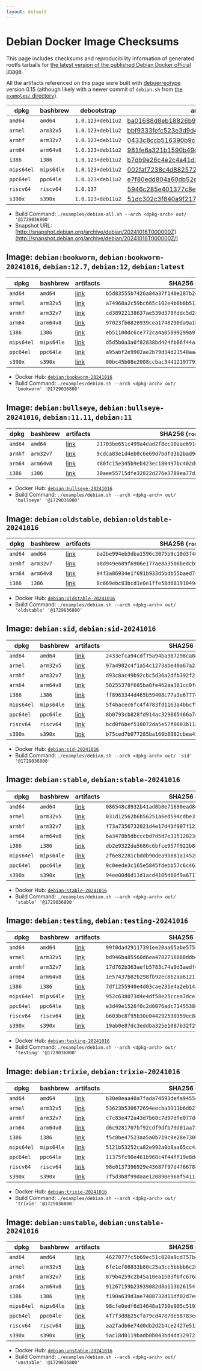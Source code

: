 ```yaml
---
layout: default
---
```


# Debian Docker Image Checksums

This page includes checksums and reproducibility information of generated rootfs tarballs for [the latest version of the published Debian Docker official image](https://hub.docker.com/_/debian).

All the artifacts referenced on this page were built with [debuerreotype](https://github.com/debuerreotype/debuerreotype) version 0.15 (although likely with a newer commit of `debian.sh` from [the `examples/` directory](https://github.com/debuerreotype/debuerreotype/tree/master/examples)).

| dpkg | bashbrew | debootstrap | artifacts |
| - | - | - | - |
| `amd64` | `amd64` | `1.0.123+deb11u2` | [ba01688d8eb18826b9ea238a8f9c98ec92eedc60](https://github.com/debuerreotype/docker-debian-artifacts/tree/ba01688d8eb18826b9ea238a8f9c98ec92eedc60) |
| `armel` | `arm32v5` | `1.0.123+deb11u2` | [bbf9333fefc523e3d9d41aef8d5a2b30eac9ab92](https://github.com/debuerreotype/docker-debian-artifacts/tree/bbf9333fefc523e3d9d41aef8d5a2b30eac9ab92) |
| `armhf` | `arm32v7` | `1.0.123+deb11u2` | [0433c8ccb516390b9c343297ade7c333a7b5b926](https://github.com/debuerreotype/docker-debian-artifacts/tree/0433c8ccb516390b9c343297ade7c333a7b5b926) |
| `arm64` | `arm64v8` | `1.0.123+deb11u2` | [981fe6a321b1590b49c072db89b474ccead42022](https://github.com/debuerreotype/docker-debian-artifacts/tree/981fe6a321b1590b49c072db89b474ccead42022) |
| `i386` | `i386` | `1.0.123+deb11u2` | [b7db9e26c4e2c4a41d196d5b0dce643bb9cd7ed0](https://github.com/debuerreotype/docker-debian-artifacts/tree/b7db9e26c4e2c4a41d196d5b0dce643bb9cd7ed0) |
| `mips64el` | `mips64le` | `1.0.123+deb11u2` | [002faf7238c4d88257236b494866a460fff8bc0f](https://github.com/debuerreotype/docker-debian-artifacts/tree/002faf7238c4d88257236b494866a460fff8bc0f) |
| `ppc64el` | `ppc64le` | `1.0.123+deb11u2` | [e7f80edd804a60db52ec14fe0e7fb91c8ff7aa6c](https://github.com/debuerreotype/docker-debian-artifacts/tree/e7f80edd804a60db52ec14fe0e7fb91c8ff7aa6c) |
| `riscv64` | `riscv64` | `1.0.137` | [5946c285e401377c8ebb471e93e0ba47c27b0452](https://github.com/debuerreotype/docker-debian-artifacts/tree/5946c285e401377c8ebb471e93e0ba47c27b0452) |
| `s390x` | `s390x` | `1.0.123+deb11u2` | [51dc302c3f840a9f217cae8d686f654163e1c3e7](https://github.com/debuerreotype/docker-debian-artifacts/tree/51dc302c3f840a9f217cae8d686f654163e1c3e7) |

- Build Command: `./examples/debian-all.sh --arch <dpkg-arch> out/ '@1729036800'`
- Snapshot URL: [http://snapshot.debian.org/archive/debian/20241016T000000Z](http://snapshot.debian.org/archive/debian/20241016T000000Z/)

## Image: `debian:bookworm`, `debian:bookworm-20241016`, `debian:12.7`, `debian:12`, `debian:latest`

| dpkg | bashbrew | artifacts | SHA256 (`rootfs.tar.xz`) |
| - | - | - | - |
| `amd64` | `amd64` | [link](https://github.com/debuerreotype/docker-debian-artifacts/tree/ba01688d8eb18826b9ea238a8f9c98ec92eedc60/bookworm) | `b5d83555b7426a84a37f140e287b2eead64fbdcad31de24eae5ce1f10d2b856b` |
| `armel` | `arm32v5` | [link](https://github.com/debuerreotype/docker-debian-artifacts/tree/bbf9333fefc523e3d9d41aef8d5a2b30eac9ab92/bookworm) | `a74968a2c59bc665c102e4b6b8b5125a80b9921e4d76c128d0133a71360c32ee` |
| `armhf` | `arm32v7` | [link](https://github.com/debuerreotype/docker-debian-artifacts/tree/0433c8ccb516390b9c343297ade7c333a7b5b926/bookworm) | `cd38922138637ae539d379fddc5d288546b0304d9eb7995a0b4385e1b0cfeb72` |
| `arm64` | `arm64v8` | [link](https://github.com/debuerreotype/docker-debian-artifacts/tree/981fe6a321b1590b49c072db89b474ccead42022/bookworm) | `97023fb6826939cea1748290da9a1b74901f855cb2f306e73c65cbbf520b2fab` |
| `i386` | `i386` | [link](https://github.com/debuerreotype/docker-debian-artifacts/tree/b7db9e26c4e2c4a41d196d5b0dce643bb9cd7ed0/bookworm) | `eb51100dc6ce772ca4a05899299a97c152454dde00a9af10059b7dfb14dda623` |
| `mips64el` | `mips64le` | [link](https://github.com/debuerreotype/docker-debian-artifacts/tree/002faf7238c4d88257236b494866a460fff8bc0f/bookworm) | `d5d5b0a3a0f82838bd424fb86f44a36187b1cbd5a6f956a6f39da13532ed0720` |
| `ppc64el` | `ppc64le` | [link](https://github.com/debuerreotype/docker-debian-artifacts/tree/e7f80edd804a60db52ec14fe0e7fb91c8ff7aa6c/bookworm) | `a95abf2e9902ae2b79d34d21548aa4ab2e8430057101fbbb0ced8f5be7a63567` |
| `s390x` | `s390x` | [link](https://github.com/debuerreotype/docker-debian-artifacts/tree/51dc302c3f840a9f217cae8d686f654163e1c3e7/bookworm) | `00bc45b08e2008ccbac34412197795df9e429cc0c1b9323d6c255f03caf3e99c` |

- Docker Hub: [`debian:bookworm-20241016`](https://hub.docker.com/_/debian/tags?name=bookworm-20241016)
- Build Command: `./examples/debian.sh --arch <dpkg-arch> out/ 'bookworm' '@1729036800'`

## Image: `debian:bullseye`, `debian:bullseye-20241016`, `debian:11.11`, `debian:11`

| dpkg | bashbrew | artifacts | SHA256 (`rootfs.tar.xz`) |
| - | - | - | - |
| `amd64` | `amd64` | [link](https://github.com/debuerreotype/docker-debian-artifacts/tree/ba01688d8eb18826b9ea238a8f9c98ec92eedc60/bullseye) | `21703be651c499a4ead2f8ec10aae691eca6a67e74e25290382b7f0570b0c12e` |
| `armhf` | `arm32v7` | [link](https://github.com/debuerreotype/docker-debian-artifacts/tree/0433c8ccb516390b9c343297ade7c333a7b5b926/bullseye) | `9cdca83e1d4eb0c6e69d7bdfd3b2bad94774909a35815a3d0e9878d4a9bbc72b` |
| `arm64` | `arm64v8` | [link](https://github.com/debuerreotype/docker-debian-artifacts/tree/981fe6a321b1590b49c072db89b474ccead42022/bullseye) | `d80fc15e345b9eb423ec180497bc402d07cbe33497ffedee8d966440e7de8ee8` |
| `i386` | `i386` | [link](https://github.com/debuerreotype/docker-debian-artifacts/tree/b7db9e26c4e2c4a41d196d5b0dce643bb9cd7ed0/bullseye) | `30aee55715dfe32822d276e3789ea77da675d1d935fd1134c7349a17763f5236` |

- Docker Hub: [`debian:bullseye-20241016`](https://hub.docker.com/_/debian/tags?name=bullseye-20241016)
- Build Command: `./examples/debian.sh --arch <dpkg-arch> out/ 'bullseye' '@1729036800'`

## Image: `debian:oldstable`, `debian:oldstable-20241016`

| dpkg | bashbrew | artifacts | SHA256 (`rootfs.tar.xz`) |
| - | - | - | - |
| `amd64` | `amd64` | [link](https://github.com/debuerreotype/docker-debian-artifacts/tree/ba01688d8eb18826b9ea238a8f9c98ec92eedc60/oldstable) | `ba2be994eb3dba1596c3075b9c10d3f402f85bdad3acd700f94890fe2ad36f74` |
| `armhf` | `arm32v7` | [link](https://github.com/debuerreotype/docker-debian-artifacts/tree/0433c8ccb516390b9c343297ade7c333a7b5b926/oldstable) | `a8d949e689f6906e177ae8a3506bedcb9ff1b0eada269a1b2336366e5554b0a8` |
| `arm64` | `arm64v8` | [link](https://github.com/debuerreotype/docker-debian-artifacts/tree/981fe6a321b1590b49c072db89b474ccead42022/oldstable) | `94f3a86934e1f691b933d5bdb55baed7cc220280504cfd936905c9bcf0fd6ee4` |
| `i386` | `i386` | [link](https://github.com/debuerreotype/docker-debian-artifacts/tree/b7db9e26c4e2c4a41d196d5b0dce643bb9cd7ed0/oldstable) | `8c669ebc83bcd1e0e1ffe58d68191049dcab4715979093193b61ae399f67d9fb` |

- Docker Hub: [`debian:oldstable-20241016`](https://hub.docker.com/_/debian/tags?name=oldstable-20241016)
- Build Command: `./examples/debian.sh --arch <dpkg-arch> out/ 'oldstable' '@1729036800'`

## Image: `debian:sid`, `debian:sid-20241016`

| dpkg | bashbrew | artifacts | SHA256 (`rootfs.tar.xz`) |
| - | - | - | - |
| `amd64` | `amd64` | [link](https://github.com/debuerreotype/docker-debian-artifacts/tree/ba01688d8eb18826b9ea238a8f9c98ec92eedc60/sid) | `2433efca94cdf75a94ba387298ca8e22a059c2c22458e60f883c9c5fefd1286f` |
| `armel` | `arm32v5` | [link](https://github.com/debuerreotype/docker-debian-artifacts/tree/bbf9333fefc523e3d9d41aef8d5a2b30eac9ab92/sid) | `97a4982c4f1a54c1273abe40a67a2c13827858880593ba77efe5ecefb1836d51` |
| `armhf` | `arm32v7` | [link](https://github.com/debuerreotype/docker-debian-artifacts/tree/0433c8ccb516390b9c343297ade7c333a7b5b926/sid) | `d93c8ac49b92cbc5d36a2dfb392f226db14df25a8dd1730e845b5e78e547b5ab` |
| `arm64` | `arm64v8` | [link](https://github.com/debuerreotype/docker-debian-artifacts/tree/981fe6a321b1590b49c072db89b474ccead42022/sid) | `58255378f685ba8fe462aa381cc0fe880ccd6e6013b2488c69310f7a45286483` |
| `i386` | `i386` | [link](https://github.com/debuerreotype/docker-debian-artifacts/tree/b7db9e26c4e2c4a41d196d5b0dce643bb9cd7ed0/sid) | `ff8963344d465b59408c77a3e6777d82f31f38fe508a551b352f2b8194c1f0a8` |
| `mips64el` | `mips64le` | [link](https://github.com/debuerreotype/docker-debian-artifacts/tree/002faf7238c4d88257236b494866a460fff8bc0f/sid) | `5f4bacec6fc4f4783fd1163a4bbcf9654b37da8be5a9855b2d928b464d16fe8d` |
| `ppc64el` | `ppc64le` | [link](https://github.com/debuerreotype/docker-debian-artifacts/tree/e7f80edd804a60db52ec14fe0e7fb91c8ff7aa6c/sid) | `8b0793cb828fd914ac329865466a7ebbdb9ebd72207fdc8311b315d7019c659b` |
| `riscv64` | `riscv64` | [link](https://github.com/debuerreotype/docker-debian-artifacts/tree/5946c285e401377c8ebb471e93e0ba47c27b0452/sid) | `bcd0f6bef510072da5e57f0603b1189fa06fe8aa30b03364f5c03ee2b1d7bdea` |
| `s390x` | `s390x` | [link](https://github.com/debuerreotype/docker-debian-artifacts/tree/51dc302c3f840a9f217cae8d686f654163e1c3e7/sid) | `b75ced7b077285ba160b8982cbea45258f3b17754e9515d0e69a5c645ccdb6f9` |

- Docker Hub: [`debian:sid-20241016`](https://hub.docker.com/_/debian/tags?name=sid-20241016)
- Build Command: `./examples/debian.sh --arch <dpkg-arch> out/ 'sid' '@1729036800'`

## Image: `debian:stable`, `debian:stable-20241016`

| dpkg | bashbrew | artifacts | SHA256 (`rootfs.tar.xz`) |
| - | - | - | - |
| `amd64` | `amd64` | [link](https://github.com/debuerreotype/docker-debian-artifacts/tree/ba01688d8eb18826b9ea238a8f9c98ec92eedc60/stable) | `086548c8932b41ad0b0e71690ead8e523436eccf31390fb320f1ab352e419e79` |
| `armel` | `arm32v5` | [link](https://github.com/debuerreotype/docker-debian-artifacts/tree/bbf9333fefc523e3d9d41aef8d5a2b30eac9ab92/stable) | `031d12562b6b56251a6ed594cdbe3f70fe2d369e559eab4e2b4edae34730b02f` |
| `armhf` | `arm32v7` | [link](https://github.com/debuerreotype/docker-debian-artifacts/tree/0433c8ccb516390b9c343297ade7c333a7b5b926/stable) | `f73a7356732021d4e17d43f907f1220a27eaa56468af4417e6f178e8170c5724` |
| `arm64` | `arm64v8` | [link](https://github.com/debuerreotype/docker-debian-artifacts/tree/981fe6a321b1590b49c072db89b474ccead42022/stable) | `6a3478b5dbcccbd7d5d7e31512823e3882e7721a04956cdde98e277190d7d453` |
| `i386` | `i386` | [link](https://github.com/debuerreotype/docker-debian-artifacts/tree/b7db9e26c4e2c4a41d196d5b0dce643bb9cd7ed0/stable) | `db2e9322da5686c6bfce957f922b8aa168b1b73413658c0c412026cb4868a4a4` |
| `mips64el` | `mips64le` | [link](https://github.com/debuerreotype/docker-debian-artifacts/tree/002faf7238c4d88257236b494866a460fff8bc0f/stable) | `2f6e82281cbddb90dea9b881a145206693c336491a033cc0876b31af0b1f1f84` |
| `ppc64el` | `ppc64le` | [link](https://github.com/debuerreotype/docker-debian-artifacts/tree/e7f80edd804a60db52ec14fe0e7fb91c8ff7aa6c/stable) | `9c0eede3c165e5845fdebb57c6c4632d4ca75653774ac5b4fa492ee9a4b1464d` |
| `s390x` | `s390x` | [link](https://github.com/debuerreotype/docker-debian-artifacts/tree/51dc302c3f840a9f217cae8d686f654163e1c3e7/stable) | `94ee00d6d11d1acd4105d60f9a671757b308e5ea5335feea285ca19ddb8b2b87` |

- Docker Hub: [`debian:stable-20241016`](https://hub.docker.com/_/debian/tags?name=stable-20241016)
- Build Command: `./examples/debian.sh --arch <dpkg-arch> out/ 'stable' '@1729036800'`

## Image: `debian:testing`, `debian:testing-20241016`

| dpkg | bashbrew | artifacts | SHA256 (`rootfs.tar.xz`) |
| - | - | - | - |
| `amd64` | `amd64` | [link](https://github.com/debuerreotype/docker-debian-artifacts/tree/ba01688d8eb18826b9ea238a8f9c98ec92eedc60/testing) | `99f0da429117391ee20aa65abe5754159258a2be6ba70bc175c5a85ac33b2eaa` |
| `armel` | `arm32v5` | [link](https://github.com/debuerreotype/docker-debian-artifacts/tree/bbf9333fefc523e3d9d41aef8d5a2b30eac9ab92/testing) | `bd946ba85560d6ea4782718088ddb4b9416fd74e832d49ba0a9defa829a6fd91` |
| `armhf` | `arm32v7` | [link](https://github.com/debuerreotype/docker-debian-artifacts/tree/0433c8ccb516390b9c343297ade7c333a7b5b926/testing) | `17d762b363aefb5783c74a9d3aedf60cd15104ec8b82cb87273c5d53d482ba2b` |
| `arm64` | `arm64v8` | [link](https://github.com/debuerreotype/docker-debian-artifacts/tree/981fe6a321b1590b49c072db89b474ccead42022/testing) | `1e57437b82b298fb92ec8b2aa61211abcd52b177f599f8127f396c0f9370b7f3` |
| `i386` | `i386` | [link](https://github.com/debuerreotype/docker-debian-artifacts/tree/b7db9e26c4e2c4a41d196d5b0dce643bb9cd7ed0/testing) | `7df1255940e4d03cae231e4a2eb14a5c6d137861dfc0106fd5a02f4a13d00951` |
| `mips64el` | `mips64le` | [link](https://github.com/debuerreotype/docker-debian-artifacts/tree/002faf7238c4d88257236b494866a460fff8bc0f/testing) | `952c638073d4e4df58e25ccea7dce369f3d9c93fadb5c4f0f80c76f6d4eadf18` |
| `ppc64el` | `ppc64le` | [link](https://github.com/debuerreotype/docker-debian-artifacts/tree/e7f80edd804a60db52ec14fe0e7fb91c8ff7aa6c/testing) | `e3d49e1526f0c2d0076adc714553886d1c67fa3a5e52806abc8cf0b89a4e28e5` |
| `riscv64` | `riscv64` | [link](https://github.com/debuerreotype/docker-debian-artifacts/tree/5946c285e401377c8ebb471e93e0ba47c27b0452/testing) | `b603bc8f95b30e044292530359ec8849b3cad55ea63cdb355b2cb83913030c1f` |
| `s390x` | `s390x` | [link](https://github.com/debuerreotype/docker-debian-artifacts/tree/51dc302c3f840a9f217cae8d686f654163e1c3e7/testing) | `19ab0e87dc3eddba325e1087b32f29884231db29f6a6023c976fad8370dd75d1` |

- Docker Hub: [`debian:testing-20241016`](https://hub.docker.com/_/debian/tags?name=testing-20241016)
- Build Command: `./examples/debian.sh --arch <dpkg-arch> out/ 'testing' '@1729036800'`

## Image: `debian:trixie`, `debian:trixie-20241016`

| dpkg | bashbrew | artifacts | SHA256 (`rootfs.tar.xz`) |
| - | - | - | - |
| `amd64` | `amd64` | [link](https://github.com/debuerreotype/docker-debian-artifacts/tree/ba01688d8eb18826b9ea238a8f9c98ec92eedc60/trixie) | `b30e0eaa40a7fada74593defa9455d9eed192eea4c44535b34383c18e05fed45` |
| `armel` | `arm32v5` | [link](https://github.com/debuerreotype/docker-debian-artifacts/tree/bbf9333fefc523e3d9d41aef8d5a2b30eac9ab92/trixie) | `53623b530672694eecba3911b6d827cbebd0710e4bf489c5d283c9d3df980954` |
| `armhf` | `arm32v7` | [link](https://github.com/debuerreotype/docker-debian-artifacts/tree/0433c8ccb516390b9c343297ade7c333a7b5b926/trixie) | `c7c83e472a43d7b68c7d97dfe077d46e61d8044024546f79ad4a1adcaec5d477` |
| `arm64` | `arm64v8` | [link](https://github.com/debuerreotype/docker-debian-artifacts/tree/981fe6a321b1590b49c072db89b474ccead42022/trixie) | `d6c9281707bf92cdf9dfb79d01aa73e728a8c0dc5d90d81ec142e09149c3bb44` |
| `i386` | `i386` | [link](https://github.com/debuerreotype/docker-debian-artifacts/tree/b7db9e26c4e2c4a41d196d5b0dce643bb9cd7ed0/trixie) | `f5c0be47523aa5a0b719c9e28e730bbc99a93d36b22eaad73a3e73356a35005b` |
| `mips64el` | `mips64le` | [link](https://github.com/debuerreotype/docker-debian-artifacts/tree/002faf7238c4d88257236b494866a460fff8bc0f/trixie) | `5121b53252ca82e992a0b8aa65cc4a7a714ba5d001f2d4f099a8fe1f55000d1d` |
| `ppc64el` | `ppc64le` | [link](https://github.com/debuerreotype/docker-debian-artifacts/tree/e7f80edd804a60db52ec14fe0e7fb91c8ff7aa6c/trixie) | `11375fc90e461b968c4f44ff19e8de6efc1d41db9b445ae841c7448b137f0d55` |
| `riscv64` | `riscv64` | [link](https://github.com/debuerreotype/docker-debian-artifacts/tree/5946c285e401377c8ebb471e93e0ba47c27b0452/trixie) | `98e0137396929e43687f97d4f6678882485da58caabfb232250a06ee53c4c5f2` |
| `s390x` | `s390x` | [link](https://github.com/debuerreotype/docker-debian-artifacts/tree/51dc302c3f840a9f217cae8d686f654163e1c3e7/trixie) | `7f5d3b8f99daae120890e960f5411c9d7f6987fca44d8e75d34a4ac4bd5975ca` |

- Docker Hub: [`debian:trixie-20241016`](https://hub.docker.com/_/debian/tags?name=trixie-20241016)
- Build Command: `./examples/debian.sh --arch <dpkg-arch> out/ 'trixie' '@1729036800'`

## Image: `debian:unstable`, `debian:unstable-20241016`

| dpkg | bashbrew | artifacts | SHA256 (`rootfs.tar.xz`) |
| - | - | - | - |
| `amd64` | `amd64` | [link](https://github.com/debuerreotype/docker-debian-artifacts/tree/ba01688d8eb18826b9ea238a8f9c98ec92eedc60/unstable) | `4627077fc5b69ec51c020a9cd757be6404a012d4cb63bc7f0159ef8ad417c93b` |
| `armel` | `arm32v5` | [link](https://github.com/debuerreotype/docker-debian-artifacts/tree/bbf9333fefc523e3d9d41aef8d5a2b30eac9ab92/unstable) | `6fe1ef08833b80c25a3cc5bbbb6c205dc80a093f9efec08610629852adbc1455` |
| `armhf` | `arm32v7` | [link](https://github.com/debuerreotype/docker-debian-artifacts/tree/0433c8ccb516390b9c343297ade7c333a7b5b926/unstable) | `079b4259c2b45a10ea1503fbfc676bfc322f2718895842fc396b69575b10aca7` |
| `arm64` | `arm64v8` | [link](https://github.com/debuerreotype/docker-debian-artifacts/tree/981fe6a321b1590b49c072db89b474ccead42022/unstable) | `91267159b23939082d8a113b261541042522919301c1c12c5953a5ba87618c09` |
| `i386` | `i386` | [link](https://github.com/debuerreotype/docker-debian-artifacts/tree/b7db9e26c4e2c4a41d196d5b0dce643bb9cd7ed0/unstable) | `f190a639d3ae7488732d11df02d7e604a62f5bba7cc988e933ee7b8d67c39ede` |
| `mips64el` | `mips64le` | [link](https://github.com/debuerreotype/docker-debian-artifacts/tree/002faf7238c4d88257236b494866a460fff8bc0f/unstable) | `98cfe0edf6d14648a1710e905c5192b2d435214d7b63f62e562a9fad375375ef` |
| `ppc64el` | `ppc64le` | [link](https://github.com/debuerreotype/docker-debian-artifacts/tree/e7f80edd804a60db52ec14fe0e7fb91c8ff7aa6c/unstable) | `4f7f3d8b25cfa79cd47870e58783ed4a316e40a51f3d57f7034b814e760c909a` |
| `riscv64` | `riscv64` | [link](https://github.com/debuerreotype/docker-debian-artifacts/tree/5946c285e401377c8ebb471e93e0ba47c27b0452/unstable) | `aa2fadb6e74d0db2d214ce2427e512e662c376aecc57f5cd95b5d7a24219037f` |
| `s390x` | `s390x` | [link](https://github.com/debuerreotype/docker-debian-artifacts/tree/51dc302c3f840a9f217cae8d686f654163e1c3e7/unstable) | `5ac18d0119badb0b043bd4dd3297226976d088174a010f540c240f24539ef3e2` |

- Docker Hub: [`debian:unstable-20241016`](https://hub.docker.com/_/debian/tags?name=unstable-20241016)
- Build Command: `./examples/debian.sh --arch <dpkg-arch> out/ 'unstable' '@1729036800'`
